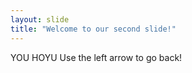 ```yaml
---
layout: slide
title: "Welcome to our second slide!"
---
```

YOU HOYU
Use the left arrow to go back!
